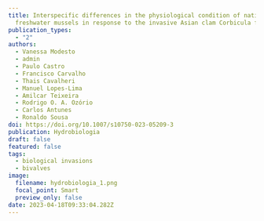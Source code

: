 ```yaml
---
title: Interspecific differences in the physiological condition of native
  freshwater mussels in response to the invasive Asian clam Corbicula fluminea
publication_types:
  - "2"
authors:
  - Vanessa Modesto
  - admin
  - Paulo Castro
  - Francisco Carvalho
  - Thais Cavalheri
  - Manuel Lopes-Lima
  - Amilcar Teixeira
  - Rodrigo O. A. Ozório
  - Carlos Antunes
  - Ronaldo Sousa
doi: https://doi.org/10.1007/s10750-023-05209-3
publication: Hydrobiologia
draft: false
featured: false
tags:
  - biological invasions
  - bivalves
image:
  filename: hydrobiologia_1.png
  focal_point: Smart
  preview_only: false
date: 2023-04-18T09:33:04.282Z
---
```

